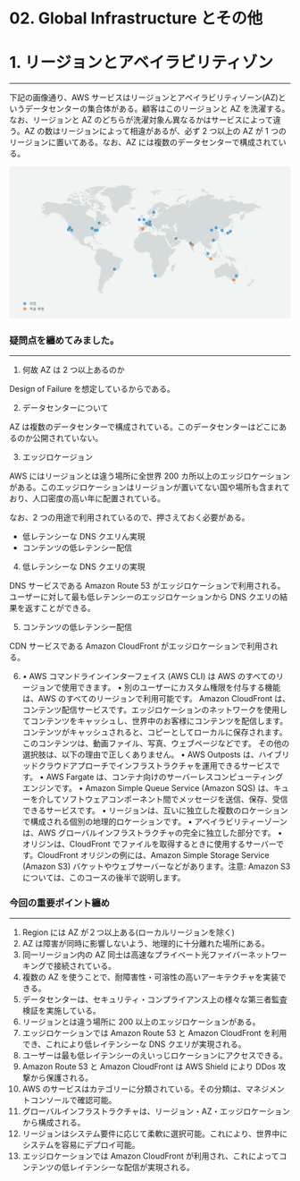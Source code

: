 # 02. Global Infrastructure とその他

# 1. リージョンとアベイラビリティゾン

---

下記の画像通り、AWS サービスはリージョンとアベイラビリティゾーン(AZ)というデータセンターの集合体がある。顧客はこのリージョンと AZ を洗濯する。なお、リージョンと AZ のどちらが洗濯対象ん異なるかはサービスによって違う。AZ の数はリージョンによって相違があるが、必ず 2 つ以上の AZ が 1 つのリージョンに置いてある。なお、AZ には複数のデータセンターで構成されている。

![02%20Global%20Infrastructure%E3%81%A8%E3%81%9D%E3%81%AE%E4%BB%96%206191f7a4a71c4b1ca6cfdf6f51d4eeb7/region.png](02%20Global%20Infrastructure%E3%81%A8%E3%81%9D%E3%81%AE%E4%BB%96%206191f7a4a71c4b1ca6cfdf6f51d4eeb7/region.png)

### 疑問点を纏めてみました。

---

1. 何故 AZ は 2 つ以上あるのか

Design of Failure を想定しているからである。

2. データセンターについて

AZ は複数のデータセンターで構成されている。このデータセンターはどこにあるのか公開されていない。

3. エッジロケージョン

AWS にはリージョンとは違う場所に全世界 200 カ所以上のエッジロケーションがある。このエッジロケーションはリージョンが置いてない国や場所も含まれており、人口密度の高い年に配置されている。

なお、2 つの用途で利用されているので、押さえておく必要がある。

- 低レテンシーな DNS クエリん実現
- コンテンツの低レテンシー配信

4. 低レテンシーな DNS クエリの実現

DNS サービスである Amazon Route 53 がエッジロケーションで利用される。ユーザーに対して最も低レテンシーのエッジロケーションから DNS クエリの結果を返すことができる。

5. コンテンツの低レテンシー配信

CDN サービスである Amazon CloudFront がエッジロケーションで利用される。

6.  • AWS コマンドラインインターフェイス (AWS CLI) は AWS のすべてのリージョンで使用できます。
    • 別のユーザーにカスタム権限を付与する機能は、AWS のすべてのリージョンで利用可能です。
    Amazon CloudFront は、コンテンツ配信サービスです。エッジロケーションのネットワークを使用してコンテンツをキャッシュし、世界中のお客様にコンテンツを配信します。コンテンツがキャッシュされると、コピーとしてローカルに保存されます。このコンテンツは、動画ファイル、写真、ウェブページなどです。
    その他の選択肢は、以下の理由で正しくありません。
    • AWS Outposts は、ハイブリッドクラウドアプローチでインフラストラクチャを運用できるサービスです。
    • AWS Fargate は、コンテナ向けのサーバーレスコンピューティングエンジンです。
    • Amazon Simple Queue Service (Amazon SQS) は、キューを介してソフトウェアコンポーネント間でメッセージを送信、保存、受信できるサービスです。
    • リージョンは、互いに独立した複数のロケーションで構成される個別の地理的ロケーションです。
    • アベイラビリティーゾーンは、AWS グローバルインフラストラクチャの完全に独立した部分です。
    • オリジンは、CloudFront でファイルを取得するときに使用するサーバーです。CloudFront オリジンの例には、Amazon Simple Storage Service (Amazon S3) バケットやウェブサーバーなどがあります。注意: Amazon S3 については、このコースの後半で説明します。

### 今回の重要ポイント纏め

---

1. Region には AZ が２つ以上ある(ローカルリージョンを除く)
2. AZ は障害が同時に影響しないよう、地理的に十分離れた場所にある。
3. 同一リージョン内の AZ 同士は高速なプライベート光ファイバーネットワーキングで接続されている。
4. 複数の AZ を使うことで、耐障害性・可溶性の高いアーキテクチャを実装できる。
5. データセンターは、セキュリティ・コンプライアンス上の様々な第三者監査検証を実施している。
6. リージョンとは違う場所に 200 以上のエッジロケーションがある。
7. エッジロケーションでは Amazon Route 53 と Amazon CloudFront を利用でき、これにより低レイテンシーな DNS クエリが実現される。
8. ユーザーは最も低レイテンシーのえいっじロケーションにアクセスできる。
9. Amazon Route 53 と Amazon CloudFront は AWS Shield により DDos 攻撃から保護される。
10. AWS のサービスはカテゴリーに分類されている。その分類は、マネジメントコンソールで確認可能。
11. グローバルインフラストラクチャは、リージョン・AZ・エッジロケーションから構成される。
12. リージョンはシステム要件に応じて柔軟に選択可能。これにより、世界中にシステムを容易にデプロイ可能。
13. エッジロケーションでは Amazon CloudFront が利用され、これによってコンテンツの低レイテンシーな配信が実現される。
